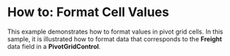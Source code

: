 # How to: Format Cell Values


<p>This example demonstrates how to format values in pivot grid cells. In this sample, it is illustrated how to format data that corresponds to the <strong>Freight</strong> data field in a <strong>PivotGridControl</strong>.</p><br />


<br/>



